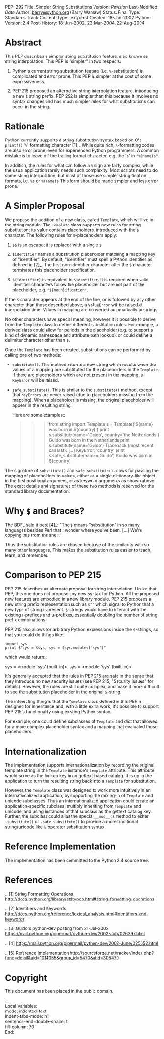 PEP: 292
Title: Simpler String Substitutions
Version: $Revision$
Last-Modified: $Date$
Author: barry@python.org (Barry Warsaw)
Status: Final
Type: Standards Track
Content-Type: text/x-rst
Created: 18-Jun-2002
Python-Version: 2.4
Post-History: 18-Jun-2002, 23-Mar-2004, 22-Aug-2004


Abstract
========

This PEP describes a simpler string substitution feature, also
known as string interpolation.  This PEP is "simpler" in two
respects:

1. Python's current string substitution feature
   (i.e. ``%``-substitution) is complicated and error prone.  This PEP
   is simpler at the cost of some expressiveness.

2. PEP 215 proposed an alternative string interpolation feature,
   introducing a new ``$`` string prefix.  PEP 292 is simpler than
   this because it involves no syntax changes and has much simpler
   rules for what substitutions can occur in the string.


Rationale
=========

Python currently supports a string substitution syntax based on
C's ``printf()`` '``%``' formatting character [1]_.  While quite rich,
``%``-formatting codes are also error prone, even for
experienced Python programmers.  A common mistake is to leave off
the trailing format character, e.g. the '``s``' in ``"%(name)s"``.

In addition, the rules for what can follow a ``%`` sign are fairly
complex, while the usual application rarely needs such complexity.
Most scripts need to do some string interpolation, but most of
those use simple 'stringification' formats, i.e. ``%s`` or ``%(name)s``
This form should be made simpler and less error prone.


A Simpler Proposal
==================

We propose the addition of a new class, called ``Template``, which
will live in the string module.  The ``Template`` class supports new
rules for string substitution; its value contains placeholders,
introduced with the ``$`` character.  The following rules for
``$``-placeholders apply:

1. ``$$`` is an escape; it is replaced with a single ``$``

2. ``$identifier`` names a substitution placeholder matching a mapping
   key of "identifier".  By default, "identifier" must spell a
   Python identifier as defined in [2]_.  The first non-identifier
   character after the ``$`` character terminates this placeholder
   specification.

3. ``${identifier}`` is equivalent to ``$identifier``.  It is required
   when valid identifier characters follow the placeholder but are
   not part of the placeholder, e.g. ``"${noun}ification"``.

If the ``$`` character appears at the end of the line, or is followed
by any other character than those described above, a ``ValueError``
will be raised at interpolation time.  Values in mapping are
converted automatically to strings.

No other characters have special meaning, however it is possible
to derive from the ``Template`` class to define different substitution
rules.  For example, a derived class could allow for periods in
the placeholder (e.g. to support a kind of dynamic namespace and
attribute path lookup), or could define a delimiter character
other than ``$``.

Once the ``Template`` has been created, substitutions can be performed
by calling one of two methods:

- ``substitute()``.  This method returns a new string which results
  when the values of a mapping are substituted for the
  placeholders in the ``Template``.  If there are placeholders which
  are not present in the mapping, a ``KeyError`` will be raised.

- ``safe_substitute()``.  This is similar to the ``substitute()`` method,
  except that ``KeyErrors`` are never raised (due to placeholders
  missing from the mapping).  When a placeholder is missing, the
  original placeholder will appear in the resulting string.

  Here are some examples::


    >>> from string import Template
    >>> s = Template('${name} was born in ${country}')
    >>> print s.substitute(name='Guido', country='the Netherlands')
    Guido was born in the Netherlands
    >>> print s.substitute(name='Guido')
    Traceback (most recent call last):
    [...]
    KeyError: 'country'
    >>> print s.safe_substitute(name='Guido')
    Guido was born in ${country}

The signature of ``substitute()`` and ``safe_substitute()`` allows for
passing the mapping of placeholders to values, either as a single
dictionary-like object in the first positional argument, or as
keyword arguments as shown above.  The exact details and
signatures of these two methods is reserved for the standard
library documentation.


Why ``$`` and Braces?
=====================

The BDFL said it best [4]_: "The ``$`` means "substitution" in so many
languages besides Perl that I wonder where you've been. [...]
We're copying this from the shell."

Thus the substitution rules are chosen because of the similarity
with so many other languages.  This makes the substitution rules
easier to teach, learn, and remember.


Comparison to PEP 215
=====================

PEP 215 describes an alternate proposal for string interpolation.
Unlike that PEP, this one does not propose any new syntax for
Python.  All the proposed new features are embodied in a new
library module.  PEP 215 proposes a new string prefix
representation such as ``$""`` which signal to Python that a new type
of string is present.  ``$``-strings would have to interact with the
existing r-prefixes and u-prefixes, essentially doubling the
number of string prefix combinations.

PEP 215 also allows for arbitrary Python expressions inside the
``$``-strings, so that you could do things like::

    import sys
    print $"sys = $sys, sys = $sys.modules['sys']"

which would return::

   sys = <module 'sys' (built-in)>, sys = <module 'sys' (built-in)>

It's generally accepted that the rules in PEP 215 are safe in the
sense that they introduce no new security issues (see PEP 215,
"Security Issues" for details).  However, the rules are still
quite complex, and make it more difficult to see the substitution
placeholder in the original ``$``-string.

The interesting thing is that the ``Template`` class defined in this
PEP is designed for inheritance and, with a little extra work,
it's possible to support PEP 215's functionality using existing
Python syntax.

For example, one could define subclasses of ``Template`` and dict that
allowed for a more complex placeholder syntax and a mapping that
evaluated those placeholders.


Internationalization
====================

The implementation supports internationalization by recording the
original template string in the ``Template`` instance's ``template``
attribute.  This attribute would serve as the lookup key in an
gettext-based catalog.  It is up to the application to turn the
resulting string back into a ``Template`` for substitution.

However, the ``Template`` class was designed to work more intuitively
in an internationalized application, by supporting the mixing-in
of ``Template`` and unicode subclasses.  Thus an internationalized
application could create an application-specific subclass,
multiply inheriting from ``Template`` and unicode, and using instances
of that subclass as the gettext catalog key.  Further, the
subclass could alias the special ``__mod__()`` method to either
``.substitute()`` or ``.safe_substitute()`` to provide a more traditional
string/unicode like ``%``-operator substitution syntax.


Reference Implementation
========================

The implementation has been committed to the Python 2.4 source tree.


References
==========

.. [1] String Formatting Operations
       http://docs.python.org/library/stdtypes.html#string-formatting-operations

.. [2] Identifiers and Keywords
       http://docs.python.org/reference/lexical_analysis.html#identifiers-and-keywords

.. [3] Guido's python-dev posting from 21-Jul-2002
       https://mail.python.org/pipermail/python-dev/2002-July/026397.html

.. [4] https://mail.python.org/pipermail/python-dev/2002-June/025652.html

.. [5] Reference Implementation
       http://sourceforge.net/tracker/index.php?func=detail&aid=1014055&group_id=5470&atid=305470

Copyright
=========

This document has been placed in the public domain.



..  
  Local Variables:  
  mode: indented-text  
  indent-tabs-mode: nil  
  sentence-end-double-space: t  
  fill-column: 70  
  End:  
